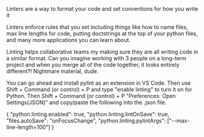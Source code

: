 Linters are a way to format your code and set conventions for how you write it

Linters enforce rules that you set including things like how to name files, max line lengths for code, putting doctstrings at the top of your
python files, and many more applications you can learn about.

Linting helps collaborative teams my making sure they are all writing code in a similar format. Can you imagine working with 3 people
on a long-term project and when you merge all of the code together, it looks entirely different?! Nightmare material, dude.

You can go ahead and install pylint as an extension in VS Code. Then use Shift + Command (or control) + P and type "enable linting" to turn it 
on for Python. Then Shift + Command (or control) + P "Preferences: Open Settings(JSON)" and copy/paste the following into the .json file.

{
    "python.linting.enabled": true,
    "python.linting.lintOnSave": true,
    "files.autoSave": "onFocusChange",
    "python.linting.pylintArgs": ["--max-line-length=100"]
}